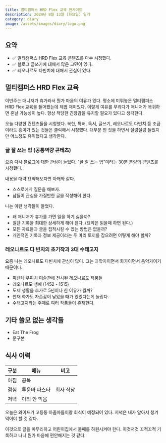```yaml
---
title: 멀티캠퍼스 HRD Flex 교육 인사이트
description: 2024년 8월 13일 (화요일) 일기
category: diary
image: /assets/images/diary/logo.png
---
```


요약
---
- ✅ 멀티캠퍼스 HRD Flex 교육 콘텐츠를 다수 시청했다. 
- ✅ 블로그 글쓰기에 대해서 많은 고민이 있다. 
- ✅ 레오나르도 다빈치에 대해서 관심이 있다. 


멀티캠퍼스 HRD Flex 교육
---

이번주는 매니저가 휴가라서 뭔가 마음의 여유가 있다. 
평소에 미뤄놓은 멀티캠퍼스 HRD Flex 교육을 들어봤는데 제법 재미있다. 
이렇게 여유를 부리다가 매니저가 복귀하면 혼날 가능성이 높다. 
항상 적당한 긴장감을 유지할 필요가 있다고 생각한다. 

오늘 다양한 컨텐츠들을 시청했다. 
북한, 특허, 독서, 글쓰기, 레오나르도 다빈치 등 
조금이라도 흥미가 있는 것들은 클릭해서 시청했다. 
대부분 딴 짓을 하면서 설렁설렁 들었지만 어느정도 유익했다고 생각한다. 


### 글 잘 쓰는 법 (공통역량 콘테츠)

요즘 다시 블로그에 대한 관심이 늘었다. 
"글 잘 쓰는 법"이라는 30분 분량의 콘텐츠를 시청했다. 

내용을 대략 요약해보자면 아래와 같다. 

- 스스로에게 질문을 해보자.
- 남들이 관심을 가질만한 글을 작성해야 한다.

나는 이런 생각들이 들었다. 

- 왜 매니져가 휴가를 가면 일을 하기 싫을까? 
- 일단 기록을 최대한 상세하게 해야 된다. (요약은 읽을때 하면 된다.)
- 모든 자료들과 글을 집적시킬 수 있는 방법은 없을까? 
- 개인적인 기록과 정보 제공이라는 두 마리 토끼를 잡으려면 어떻게 해야 할까?

### 레오나르도 다 빈치의 초기작과 3대 수태고지

요즘 나는 레오나르도 다빈치에 관심이 많다. 
그는 과학자이면서 화가이면서 음악가이기 때문이다. 

- 피렌체 우피치 미술관에 전시된 레오나르도 작품들
- 레오나르도 생애 (1452 - 1515)
- 도제 생활을 추가로 5년이나 한 이유가 뭘까?
- 천재 화가도 자존감이 낮았을 때가 있었다는게 놀랍다.
- 수태고지라는 주제로 여러 작품들이 존재한다. 


기타 쓸모 없는 생각들
---

- Eat The Frog
- 문구본


식사 이력
---

|구분|메뉴|비고|
|---|---|---|
|아침|공복|  |
|점심|투움바 파스타|회사 식당|
|저녁|아직 안 먹음|   |

오늘은 와이프가 고등동 아줌마들이랑 회식이 예정되어 있다. 
저녁은 내가 알아서 챙겨 먹어야 할 것 같다. 

이것으로 글을 마무리하고 어린이집에서 둘째를 하원시켜야 한다. 
이것저것 끄적끄적 기록하고 나니 뭔가 마음에 편안해지는 것 같다. 

